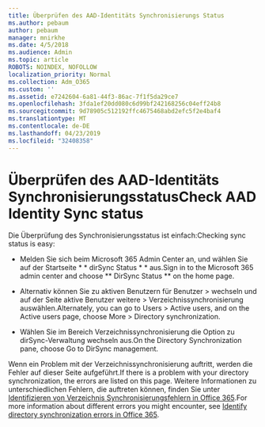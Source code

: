 ```yaml
---
title: Überprüfen des AAD-Identitäts Synchronisierungs Status
ms.author: pebaum
author: pebaum
manager: mnirkhe
ms.date: 4/5/2018
ms.audience: Admin
ms.topic: article
ROBOTS: NOINDEX, NOFOLLOW
localization_priority: Normal
ms.collection: Adm_O365
ms.custom: ''
ms.assetid: e7242604-6a81-44f3-86ac-7f1f5da29ce7
ms.openlocfilehash: 3fda1ef20dd080c6d99bf242168256c04eff24b8
ms.sourcegitcommit: 9d78905c512192ffc4675468abd2efc5f2e4baf4
ms.translationtype: MT
ms.contentlocale: de-DE
ms.lasthandoff: 04/23/2019
ms.locfileid: "32408358"
---
```

# <a name="check-aad-identity-sync-status"></a><span data-ttu-id="c9eaf-102">Überprüfen des AAD-Identitäts Synchronisierungsstatus</span><span class="sxs-lookup"><span data-stu-id="c9eaf-102">Check AAD Identity Sync status</span></span>

<span data-ttu-id="c9eaf-103">Die Überprüfung des Synchronisierungsstatus ist einfach:</span><span class="sxs-lookup"><span data-stu-id="c9eaf-103">Checking sync status is easy:</span></span> 
  
- <span data-ttu-id="c9eaf-104">Melden Sie sich beim Microsoft 365 Admin Center an, und wählen Sie auf der Startseite \* \* dirSync Status \* \* aus.</span><span class="sxs-lookup"><span data-stu-id="c9eaf-104">Sign in to the Microsoft 365 admin center and choose \*\* DirSync Status \*\* on the home page.</span></span> 
    
- <span data-ttu-id="c9eaf-105">Alternativ können Sie zu aktiven Benutzern für Benutzer \> wechseln und auf der Seite aktive Benutzer weitere \> Verzeichnissynchronisierung auswählen.</span><span class="sxs-lookup"><span data-stu-id="c9eaf-105">Alternately, you can go to Users \> Active users, and on the Active users page, choose More \> Directory synchronization.</span></span>
    
- <span data-ttu-id="c9eaf-106">Wählen Sie im Bereich Verzeichnissynchronisierung die Option zu dirSync-Verwaltung wechseln aus.</span><span class="sxs-lookup"><span data-stu-id="c9eaf-106">On the Directory Synchronization pane, choose Go to DirSync management.</span></span> 
    
<span data-ttu-id="c9eaf-107">Wenn ein Problem mit der Verzeichnissynchronisierung auftritt, werden die Fehler auf dieser Seite aufgeführt.</span><span class="sxs-lookup"><span data-stu-id="c9eaf-107">If there is a problem with your directory synchronization, the errors are listed on this page.</span></span> <span data-ttu-id="c9eaf-108">Weitere Informationen zu unterschiedlichen Fehlern, die auftreten können, finden Sie unter [Identifizieren von Verzeichnis Synchronisierungsfehlern in Office 365](https://support.office.com/article/b4fc07a5-97ea-4ca6-9692-108acab74067).</span><span class="sxs-lookup"><span data-stu-id="c9eaf-108">For more information about different errors you might encounter, see [Identify directory synchronization errors in Office 365](https://support.office.com/article/b4fc07a5-97ea-4ca6-9692-108acab74067).</span></span>
  


